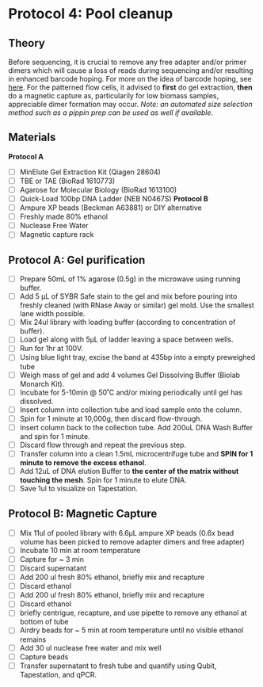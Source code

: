 # Protocol 4: Pool cleanup

## Theory
Before sequencing, it is crucial to remove any free adapter and/or primer dimers which will cause a loss of reads during sequencing and/or resulting in enhanced barcode hoping. For more on the idea of barcode hoping, see [here](https://www.illumina.com/techniques/sequencing/ngs-library-prep/multiplexing/index-hopping.html). For the patterned flow cells, it advised to **first** do gel extraction, **then** do a magnetic capture as, particularily for low biomass samples, appreciable dimer formation may occur. *Note: an automated size selection method such as a pippin prep can be used as well if available*.

## Materials

**Protocol A**
- [ ] MinElute Gel Extraction Kit (Qiagen 28604)
- [ ] TBE or TAE (BioRad 1610773)
- [ ] Agarose for Molecular Biology (BioRad 1613100)
- [ ] Quick-Load 100bp DNA Ladder (NEB N0467S)
**Protocol B**
- [ ] Ampure XP beads (Beckman A63881) or DIY alternative
- [ ] Freshly made 80% ethanol
- [ ] Nuclease Free Water
- [ ] Magnetic capture rack

## Protocol A: Gel purification
- [ ] Prepare 50mL of 1% agarose (0.5g) in the microwave using running buffer.
- [ ] Add 5 µL of SYBR Safe stain to the gel and mix before pouring into freshly cleaned (with RNase Away or similar) gel mold. Use the smallest lane width possible.
- [ ] Mix 24ul library with loading buffer (according to concentration of buffer).
- [ ] Load gel along with 5µL of ladder leaving a space between wells.
- [ ] Run for 1hr at 100V.
- [ ] Using blue light tray, excise the band at 435bp into a empty preweighed tube
- [ ] Weigh mass of gel and add 4 volumes Gel Dissolving Buffer (Biolab Monarch Kit).
- [ ] Incubate for 5-10min @ 50˚C and/or mixing periodically until gel has dissolved.
- [ ] Insert column into collection tube and load sample onto the column.
- [ ] Spin for 1 minute at 10,000g, then discard flow-through.
- [ ] Insert column back to the collection tube. Add 200uL DNA Wash Buffer and spin for 1 minute.
- [ ] Discard flow through and repeat the previous step.
- [ ] Transfer column into a clean 1.5mL microcentrifuge tube and **SPIN for 1 minute to remove the excess ethanol**.
- [ ] Add 12uL of DNA elution Buffer to **the center of the matrix without touching the mesh**. Spin for 1 minute to elute DNA.
- [ ] Save 1ul to visualize on Tapestation.

## Protocol B: Magnetic Capture
- [ ] Mix 11ul of pooled library with 6.6µL ampure XP beads (0.6x bead volume has been picked to remove adapter dimers and free adapter)
- [ ] Incubate 10 min at room temperature
- [ ] Capture for ~ 3 min
- [ ] Discard supernatant
- [ ] Add 200 ul fresh 80% ethanol, briefly mix and recapture
- [ ] Discard ethanol
- [ ] Add 200 ul fresh 80% ethanol, briefly mix and recapture
- [ ] Discard ethanol
- [ ] briefly centrigue, recapture, and use pipette to remove any ethanol at bottom of tube
- [ ] Airdry beads for ~ 5 min at room temperature until no visible ethanol remains
- [ ] Add 30 ul nuclease free water and mix well
- [ ] Capture beads
- [ ] Transfer supernatant to fresh tube and quantify using Qubit, Tapestation, and qPCR.
